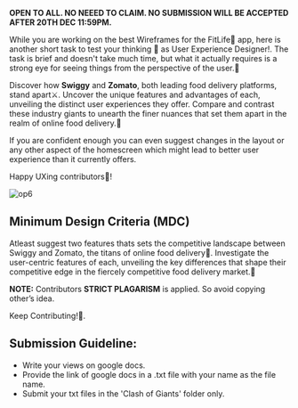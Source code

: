 **OPEN TO ALL. NO NEEED TO CLAIM. NO SUBMISSION WILL BE ACCEPTED AFTER 20TH DEC 11:59PM.**

While you are working on the best Wireframes for the FitLife💪 app, here is another short task to test your thinking 🤔 as User Experience Designer!.
The task is brief and doesn't take much time, but what it actually requires is a strong eye for seeing things from the perspective of the user.👀

Discover how **Swiggy** and **Zomato**, both leading food delivery platforms, stand apart⚔️. Uncover the unique features and advantages of each, unveiling the distinct user experiences they offer. Compare and contrast these industry giants to unearth the finer nuances that set them apart in the realm of online food delivery.🍔

If you are confident enough you can even suggest changes in the layout or any other aspect of the homescreen which might lead to better user experience than it currently offers.

Happy UXing contributors🚀!


![op6](https://github.com/opencodeiiita/FitLife/assets/120507340/83408fcb-ab62-4752-a1e8-ede4e3c8654c)


## Minimum Design Criteria (MDC)

Atleast suggest two features thats sets the competitive landscape between Swiggy and Zomato, the titans of online food delivery👑. Investigate the user-centric features of each, unveiling the key differences that shape their competitive edge in the fiercely competitive food delivery market.👀

**NOTE:** Contributors **STRICT PLAGARISM** is applied. So avoid copying other’s idea.

Keep Contributing!🚀.

## Submission Guideline:

- Write your views on google docs.
- Provide the link of google docs in a .txt file with your name as the file name.
- Submit your txt files in the 'Clash of Giants' folder only.
